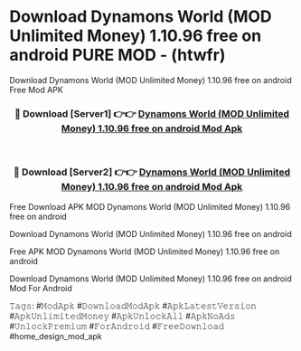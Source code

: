 # Download Dynamons World (MOD Unlimited Money) 1.10.96 free on android PURE MOD - (htwfr)
Download Dynamons World (MOD Unlimited Money) 1.10.96 free on android Free Mod APK

<div align="center">
<h3>🔴 Download [Server1] 👉👉 <a href="https://apk-comot.site?title=Dynamons_World_(MOD_Unlimited_Money)_1.10.96_free_on_android">Dynamons World (MOD Unlimited Money) 1.10.96 free on android Mod Apk</a></h3><br>

<h3>🔴 Download [Server2] 👉👉 <a href="https://apk-comot.site?title=Dynamons_World_(MOD_Unlimited_Money)_1.10.96_free_on_android">Dynamons World (MOD Unlimited Money) 1.10.96 free on android Mod Apk</a></h3>
</div>


Free Download APK MOD Dynamons World (MOD Unlimited Money) 1.10.96 free on android

Download Dynamons World (MOD Unlimited Money) 1.10.96 free on android 

Free APK MOD Dynamons World (MOD Unlimited Money) 1.10.96 free on android 

Download Dynamons World (MOD Unlimited Money) 1.10.96 free on android Mod For Android

𝚃𝚊𝚐𝚜: #𝙼𝚘𝚍𝙰𝚙𝚔 #𝙳𝚘𝚠𝚗𝚕𝚘𝚊𝚍𝙼𝚘𝚍𝙰𝚙𝚔 #𝙰𝚙𝚔𝙻𝚊𝚝𝚎𝚜𝚝𝚅𝚎𝚛𝚜𝚒𝚘𝚗 #𝙰𝚙𝚔𝚄𝚗𝚕𝚒𝚖𝚒𝚝𝚎𝚍𝙼𝚘𝚗𝚎𝚢 #𝙰𝚙𝚔𝚄𝚗𝚕𝚘𝚌𝚔𝙰𝚕𝚕 #𝙰𝚙𝚔𝙽𝚘𝙰𝚍𝚜 #𝚄𝚗𝚕𝚘𝚌𝚔𝙿𝚛𝚎𝚖𝚒𝚞𝚖 #𝙵𝚘𝚛𝙰𝚗𝚍𝚛𝚘𝚒𝚍 #𝙵𝚛𝚎𝚎𝙳𝚘𝚠𝚗𝚕𝚘𝚊𝚍 #home_design_mod_apk